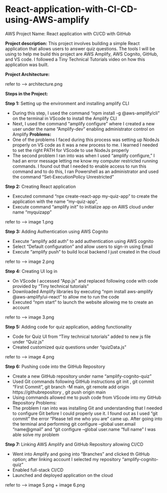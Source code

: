 # React-application-with-CI-CD-using-AWS-amplify
AWS Project Name: React application with CI/CD with GitHub

**Project description:**
This project involves building a simple React application that allows users to answer quiz questions. The tools I will be using to help me build this project are AWS Amplify, AWS Cognito, GitHub, and VS code. I followed a Tiny Technical Tutorials video on how this application was built.

**Project Architecture:** 

refer to --> architecture.png

**Steps in the Project:**

**Step 1:** Setting up the environment and installing amplify CLI
-	During this step, I used the command “npm install -g @aws-amplify/cli” on the terminal in VScode to install the Amplify CLI 
-	Next, I used the command “amplify configure” where I created a new user under the name “Amplify-dev” enabling administrator control on Amplify
**Problems:**
-	One of the problems I faced during this process was setting up NodeJs properly on VS code as it was a new process to me. I learned I needed to set the right PATH for VScode to use NodeJs properly
-	The second problem I ran into was when I used “amplify configure,” I had an error message letting me know my computer restricted running commands. I found out that I needed to enable access to run this command and to do this, I ran Powershell as an administrator and used the command “Set-ExecutionPolicy Unrestricted”

**Step 2:** Creating React application
-	Executed command “npx create-react-app my-quiz-app” to create the application with the name “my-quiz-app”, 
-	Execute command “amplify init” to initialize app on AWS cloud under name “myquizapp”
 
refer to --> image 1.png 

**Step 3:** Adding Authentication using AWS Cognito
-	Execute “amplify add auth” to add authentication using AWS cognito
-	Select “Default configuration” and allow users to sign-in using Email
-	Execute “amplify push” to build local backend I just created in the cloud
  
refer to --> image 2.png
  
**Step 4:** Creating UI log in 
-	On VScode I accessed “App.js” and replaced following code with code provided by “Tiny technical tutorials”
-	Downloaded Amplify libraries by executing “npm install aws-amplify @aws-amplify/ui-react” to allow me to run the code
-	Executed “npm start” to launch the website allowing me to create an account
  
refer to --> image 3.png

**Step 5:** Adding code for quiz application, adding functionality
-	Code for Quiz UI from “Tiny technical tutorials” added to new js file under “Quiz.js”
-	Created customized quiz questions under “quizData.js” 

refer to --> image 4.png

**Step 6:** Pushing code into the GitHub Repository
-	Create a new GitHub repository under name “amplify-cognito-quiz”
-	Used Git commands following GitHub instructions git init , git commit “First Commit”, git branch -M main, git remote add origin https://githubrepository , git push origin main
-	Using commands allowed me to push code from VScode into my GitHub Repository
Problems:
-	The problem I ran into was installing Git and understanding that I needed to configure Git before I could properly use it. I found out as I used “git commit” the error “Please tell me who you are” came up. After going into the terminal and performing git configure –global user.email “name@gmail” and  “git configure –global user.name “full name” I was able solve my problem

**Step 7:** Linking AWS Amplify and GitHub Repository allowing CI/CD
-	Went into Amplify and going into “Branches” and clicked th GitHub option; after linking account I selected my repository “amplify-cognito-quiz”
-	Enabled full-stack CI/CD 
-	Launched and deployed application on the cloud

refer to --> image 5.png + image 6.png
